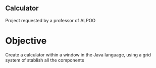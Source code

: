 ## Calculator

Project requested by a professor of ALPOO

# Objective
Create a calculator within a window in the Java language, using a grid system of stablish all the components

